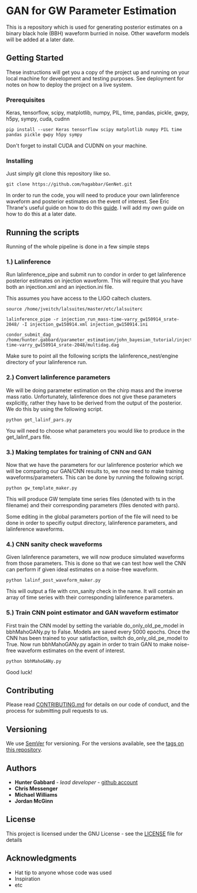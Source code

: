 # GAN for GW Parameter Estimation

This is a repository which is used for generating posterior estimates on a binary black hole (BBH) waveform burried in noise. Other waveform models will be added at a later date. 

## Getting Started

These instructions will get you a copy of the project up and running on your local machine for development and testing purposes. See deployment for notes on how to deploy the project on a live system.

### Prerequisites

Keras, tensorflow, scipy, matplotlib, numpy, PIL, time, pandas, pickle, gwpy, h5py, sympy, cuda, cudnn

```
pip install --user Keras tensorflow scipy matplotlib numpy PIL time pandas pickle gwpy h5py sympy
```

Don't forget to install CUDA and CUDNN on your machine.

### Installing

Just simply git clone this repository like so.

```
git clone https://github.com/hagabbar/GenNet.git
```

In order to run the code, you will need to produce your own lalinference waveform and posterior estimates on the event of interest. See Eric Thrane's useful guide on how to do this [guide](http://users.monash.edu.au/~erict/Resources/lal/). I will add my own guide on how to do this at a later date.

## Running the scripts

Running of the whole pipeline is done in a few simple steps

### 1.) Lalinference

Run lalinference_pipe and submit run to condor in order to get lalinference posterior estimates on injection waveform. This will require that you have both an injection.xml and an injection.ini file. 

This assumes you have access to the LIGO caltech clusters.
```
source /home/jveitch/lalsuites/master/etc/lalsuiterc

lalinference_pipe -r injection_run_mass-time-varry_gw150914_srate-2048/ -I injection_gw150914.xml injection_gw150914.ini

condor_submit_dag /home/hunter.gabbard/parameter_estimation/john_bayesian_tutorial/injection_run_mass-time-varry_gw150914_srate-2048/multidag.dag
```

Make sure to point all the following scripts the lalinference_nest/engine directory of your lalinference run.

### 2.) Convert lalinference parameters

We will be doing parameter estimation on the chirp mass and the inverse mass ratio. Unfortunately, lalinference does not give these parameters explicitly, rather they have to be derived from the output of the posterior. We do this by using the following script.

```
python get_lalinf_pars.py
```  

You will need to choose what parameters you would like to produce in the get_lalinf_pars file.

### 3.) Making templates for training of CNN and GAN

Now that we have the parameters for our lalinference posterior which we will be comparing our GAN/CNN results to, we now need to make training waveforms/parameters. This can be done by running the following script.

```
python gw_template_maker.py
```

This will produce GW template time series files (denoted with ts in the filename) and their corresponding parameters (files denoted with pars).

Some editing in the global parameters portion of the file will need to be done in order to specifiy output directory, lalinference parameters, and lalinference waveforms.

### 4.) CNN sanity check waveforms

Given lalinference parameters, we will now produce simulated waveforms from those parameters. This is done so that we can test how well the CNN can perform if given ideal estimates on a noise-free waveform.
```
python lalinf_post_waveform_maker.py
```

This will output a file with cnn_sanity check in the name. It will contain an array of time series with their corresponding lalinference parameters.

### 5.) Train CNN point estimator and GAN waveform estimator

First train the CNN model by setting the variable do_only_old_pe_model in bbhMahoGANy.py to False. Models are saved every 5000 epochs. Once the CNN has been trained to your satisfaction, switch do_only_old_pe_model to True. Now run bbhMahoGANy.py again in order to train GAN to make noise-free waveform estimates on the event of interest.

```
python bbhMahoGANy.py
```

Good luck!

## Contributing

Please read [CONTRIBUTING.md](https://gist.github.com/PurpleBooth/b24679402957c63ec426) for details on our code of conduct, and the process for submitting pull requests to us.

## Versioning

We use [SemVer](http://semver.org/) for versioning. For the versions available, see the [tags on this repository](https://github.com/your/project/tags). 

## Authors

* **Hunter Gabbard** - *lead developer* - [github account](https://github.com/hagabbar)
* **Chris Messenger**
* **Michael Williams**
* **Jordan McGinn**

## License

This project is licensed under the GNU License - see the [LICENSE](LICENSE) file for details

## Acknowledgments

* Hat tip to anyone whose code was used
* Inspiration
* etc
